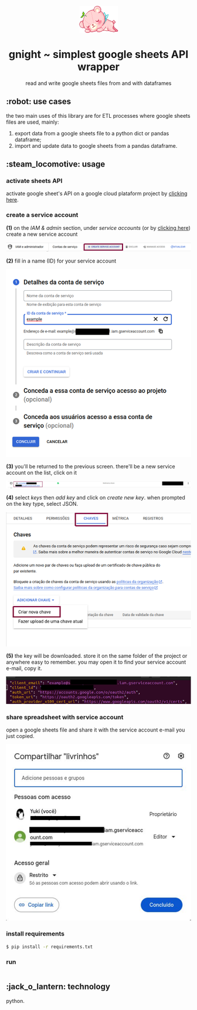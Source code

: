 <body>
  <div align="center">
    <img src="https://github.com/yuki-shi/gnight/blob/main/assets/picmix.com_2400899.gif">
    <h1>gnight ~ simplest google sheets API wrapper</h1>
    <p>read and write google sheets files from and with dataframes</p>
  </div>
  <h2>:robot: use cases</h2>
  <p>the two main uses of this library are for ETL processes where google sheets files are used, mainly:
    <ol>
      <li>export data from a google sheets file to a python dict or pandas dataframe;</li>
      <li>import and update data to google sheets from a pandas dataframe.</li>
    </ol>
  <h2>:steam_locomotive: usage</h2>
  <h3>activate sheets API</h3>
    <p>activate google sheet's API on a google cloud plataform project by <a href="https://developers.google.com/sheets/api/quickstart/python">clicking here</a>.</p>
  <h3>create a service account</h3>
  <p><b>(1)</b> on the <i>IAM & admin</i> section, under <i>service accounts</i> (or by <a href="https://console.cloud.google.com/iam-admin/serviceaccounts">clicking here</a>) create a new service account </p>
  <img src="https://github.com/yuki-shi/gnight/blob/main/assets/create_account.png">
  <br>
  <p><b>(2)</b> fill in a name (ID) for your service account</p>
  <img src="https://github.com/yuki-shi/gnight/blob/main/assets/create_account2.png">
  <br>
  <p><b>(3)</b> you'll be returned to the previous screen. there'll be a new service account on the list, click on it</p>
  <img src="https://github.com/yuki-shi/gnight/blob/main/assets/creat_account3.png">
  <br>
  <p><b>(4)</b> select <i>keys</i> then <i>add key</i> and click on <i>create new key</i>. when prompted on the key type, select JSON.</p>
  <img src="https://github.com/yuki-shi/gnight/blob/main/assets/create_key.png">
  <br>
  <p><b>(5)</b> the key will be downloaded. store it on the same folder of the project or anywhere easy to remember. you may open it to find your service account e-mail, copy it.</p>
  <img src="https://github.com/yuki-shi/gnight/blob/main/assets/create_key2.png">
  <h3>share spreadsheet with service account</h3>
  <p>open a google sheets file and share it with the service account e-mail you just copied.</p>
  <img src="https://github.com/yuki-shi/gnight/blob/main/assets/share.jpg">
  <h3>install requirements</h3>
  
  ```bash
  $ pip install -r requirements.txt
  ```
  
  <h3>run</h3>
  
  ```bash
  
  ```
  
  <h2>:jack_o_lantern: technology</h2>
  python.
</body>
